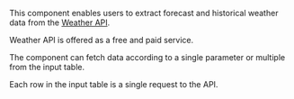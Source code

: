 This component enables users to extract forecast and historical weather data from the [Weather API](https://www.weatherapi.com).

Weather API is offered as a free and paid service.

The component can fetch data according to a single parameter or multiple from the input table.

Each row in the input table is a single request to the API.